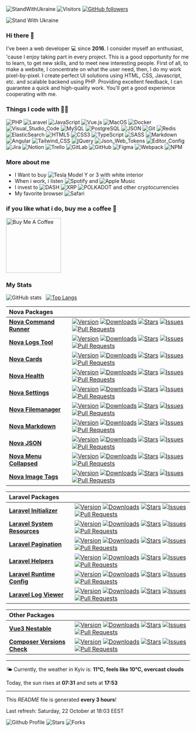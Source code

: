 ![StandWithUkraine](https://raw.githubusercontent.com/stepanenko3/StandWithUkraine/main/badges/StandWithUkraine.svg)
![Visitors](https://visitor-badge.glitch.me/badge?page_id=stepanenko3)
[![GitHub followers](https://img.shields.io/github/followers/stepanenko3?label=follow&style=social)](https://github.com/stepanenko3)

![Stand With Ukraine](https://raw.githubusercontent.com/stepanenko3/StandWithUkraine/main/banner2-direct.svg)

### Hi there 👋

I’ve been a web developer 💻 since **2016**. I consider myself an enthusiast, 'cause I enjoy taking part in every project. This is a good opportunity for me to learn, to get new skills, and to meet new interesting people. First of all, to make a website, I concentrate on what the user need, then, I do my work pixel-by-pixel. I create perfect UI solutions using HTML, CSS, Javascript, etc. and scalable backend using PHP. Providing excellent feedback, I can guarantee a quick and high-quality work. You'll get a good experience cooperating with me.

### Things I code with 👨‍💻

![PHP](https://img.shields.io/badge/-PHP-777BB4?style=flat&logo=php&logoColor=white)
![Laravel](https://img.shields.io/badge/-Laravel-FF2D20?style=flat&logo=laravel&logoColor=white)
![JavaScript](https://img.shields.io/badge/-JavaScript-F7DF1E?style=flat&logo=javascript&logoColor=white)
![Vue.js](https://img.shields.io/badge/-Vue.js-777BB4?style=flat&logo=vue.js&logoColor=white)
![MacOS](https://img.shields.io/badge/-MacOS-000000?style=flat&logo=apple&logoColor=white)
![Docker](https://img.shields.io/badge/-Docker-46a2f1?style=flat&logo=docker&logoColor=white)
![Visual_Studio_Code](https://img.shields.io/badge/-Visual_Studio_Code-0078D4?style=flat&logo=visual-studio-code&logoColor=white)
![MySQL](https://img.shields.io/badge/-MySQL-4479A1?style=flat&logo=mysql&logoColor=white)
![PostgreSQL](https://img.shields.io/badge/-PostgreSQL-316192?style=flat&logo=postgresql&logoColor=white)
![JSON](https://img.shields.io/badge/-JSON-0000?style=flat&logo=json&logoColor=white)
![Git](https://img.shields.io/badge/-Git-F05032?style=flat&logo=git&logoColor=white)
![Redis](https://img.shields.io/badge/-Redis-DC382D?style=flat&logo=redis&logoColor=white)
![ElasticSearch](https://img.shields.io/badge/-ElasticSearch-005571?style=flat&logo=elasticsearch&logoColor=white)
![HTML5](https://img.shields.io/badge/-HTML5-E34F26?style=flat&logo=html5&logoColor=white)
![CSS3](https://img.shields.io/badge/-CSS3-1572B6?style=flat&logo=css3&logoColor=white)
![TypeScript](https://img.shields.io/badge/-TypeScript-007ACC?style=flat&logo=typescript&logoColor=white)
![SASS](https://img.shields.io/badge/-SASS-CC6699?style=flat&logo=sass&logoColor=white)
![Markdown](https://img.shields.io/badge/-Markdown-000000?style=flat&logo=markdown&logoColor=white)
![Angular](https://img.shields.io/badge/-Angular-E23237?style=flat&logo=angular&logoColor=white)
![Tailwind_CSS](https://img.shields.io/badge/-Tailwind_CSS-38B2AC?style=flat&logo=tailwindcss&logoColor=white)
![jQuery](https://img.shields.io/badge/-jQuery-0769AD?style=flat&logo=jquery&logoColor=white)
![Json_Web_Tokens](https://img.shields.io/badge/-Json_Web_Tokens-323330?style=flat&logo=json-web-tokens&logoColor=white)
![Editor_Config](https://img.shields.io/badge/-Editor_Config-000?style=flat&logo=editorconfig&logoColor=white)
![Jira](https://img.shields.io/badge/-Jira-0052CC?style=flat&logo=jira&logoColor=white)
![Notion](https://img.shields.io/badge/-Notion-000?style=flat&logo=notion&logoColor=white)
![Trello](https://img.shields.io/badge/-Trello-0052CC?style=flat&logo=trello&logoColor=white)
![GitLab](https://img.shields.io/badge/-GitLab-330F63?style=flat&logo=gitlab&logoColor=white)
![GitHub](https://img.shields.io/badge/-GitHub-100000?style=flat&logo=github&logoColor=white)
![Figma](https://img.shields.io/badge/-Figma-F24E1E?style=flat&logo=figma&logoColor=white)
![Webpack](https://img.shields.io/badge/-Webpack-8DD6F9?style=flat&logo=webpack&logoColor=white)
![NPM](https://img.shields.io/badge/-NPM-CB3837?style=flat&logo=npm&logoColor=white)

### More about me

- I Want to buy ![Tesla](https://aleen42.github.io/badges/src/tesla.svg) Model Y or 3 with white interior
- When i work, i listen ![Spotify](https://img.shields.io/badge/Spotify-1ED760?&style=flat&logo=spotify&logoColor=white) and ![Apple Music](https://img.shields.io/badge/Apple_Music-F34E68?style=flat&logo=apple%20music&logoColor=white)
- I invest to ![DASH](https://img.shields.io/badge/DASH-008DE4?style=flat&logo=dash&logoColor=white) ![XRP](https://img.shields.io/badge/XRP-black?style=flat&logo=xrp&logoColor=white) ![POLKADOT](https://img.shields.io/badge/polkadot-E6007A?style=flat&logo=Polkadot&logoColor=fff) and other cryptocurrencies
- My favorite browser ![Safari](https://img.shields.io/badge/Safari-000000?style=flat&logo=Safari&logoColor=white)

### if you like what i do, buy me a coffee 🥺

<a href="https://www.buymeacoffee.com/stepanenko" target="_blank"><img src="https://cdn.buymeacoffee.com/buttons/v2/default-red.png" alt="Buy Me A Coffee" width="150" ></a>

### My Stats

![GitHub stats](https://github-readme-stats.vercel.app/api?username=stepanenko3&count_private=true&show_icons=true)&nbsp;&nbsp;&nbsp;[![Top Langs](https://github-readme-stats.vercel.app/api/top-langs/?username=stepanenko3&layout=compact)](https://github.com/maloun96/github-readme-stats)

| Nova Packages |  |
| :-- | :-- |
| **[Nova Command Runner](https://github.com/stepanenko3/nova-command-runner)** | [![Version](https://img.shields.io/packagist/v/stepanenko3&#x2F;nova-command-runner?style=flat&labelColor=343b41)](https://github.com/stepanenko3/nova-command-runner)  [![Downloads](https://img.shields.io/packagist/dt/stepanenko3&#x2F;nova-command-runner?style=flat&labelColor=343b41)](https://packagist.org/packages/stepanenko3/nova-command-runner)   [![Stars](https://img.shields.io/github/stars/stepanenko3/nova-command-runner?style=flat&labelColor=343b41)](https://github.com/stepanenko3/nova-command-runner) [![Issues](https://img.shields.io/github/issues/stepanenko3/nova-command-runner?style=flat&labelColor=343b41)](https://github.com/stepanenko3/nova-command-runner/issues) [![Pull Requests](https://img.shields.io/github/issues-pr/stepanenko3/nova-command-runner?style=flat&labelColor=343b41)](https://github.com/stepanenko3/nova-command-runner/pulls) |
| **[Nova Logs Tool](https://github.com/stepanenko3/nova-logs-tool)** | [![Version](https://img.shields.io/packagist/v/stepanenko3&#x2F;nova-logs-tool?style=flat&labelColor=343b41)](https://github.com/stepanenko3/nova-logs-tool)  [![Downloads](https://img.shields.io/packagist/dt/stepanenko3&#x2F;nova-logs-tool?style=flat&labelColor=343b41)](https://packagist.org/packages/stepanenko3/nova-logs-tool)   [![Stars](https://img.shields.io/github/stars/stepanenko3/nova-logs-tool?style=flat&labelColor=343b41)](https://github.com/stepanenko3/nova-logs-tool) [![Issues](https://img.shields.io/github/issues/stepanenko3/nova-logs-tool?style=flat&labelColor=343b41)](https://github.com/stepanenko3/nova-logs-tool/issues) [![Pull Requests](https://img.shields.io/github/issues-pr/stepanenko3/nova-logs-tool?style=flat&labelColor=343b41)](https://github.com/stepanenko3/nova-logs-tool/pulls) |
| **[Nova Cards](https://github.com/stepanenko3/nova-cards)** | [![Version](https://img.shields.io/packagist/v/stepanenko3&#x2F;nova-cards?style=flat&labelColor=343b41)](https://github.com/stepanenko3/nova-cards)  [![Downloads](https://img.shields.io/packagist/dt/stepanenko3&#x2F;nova-cards?style=flat&labelColor=343b41)](https://packagist.org/packages/stepanenko3/nova-cards)   [![Stars](https://img.shields.io/github/stars/stepanenko3/nova-cards?style=flat&labelColor=343b41)](https://github.com/stepanenko3/nova-cards) [![Issues](https://img.shields.io/github/issues/stepanenko3/nova-cards?style=flat&labelColor=343b41)](https://github.com/stepanenko3/nova-cards/issues) [![Pull Requests](https://img.shields.io/github/issues-pr/stepanenko3/nova-cards?style=flat&labelColor=343b41)](https://github.com/stepanenko3/nova-cards/pulls) |
| **[Nova Health](https://github.com/stepanenko3/nova-health)** | [![Version](https://img.shields.io/packagist/v/stepanenko3&#x2F;nova-health?style=flat&labelColor=343b41)](https://github.com/stepanenko3/nova-health)  [![Downloads](https://img.shields.io/packagist/dt/stepanenko3&#x2F;nova-health?style=flat&labelColor=343b41)](https://packagist.org/packages/stepanenko3/nova-health)   [![Stars](https://img.shields.io/github/stars/stepanenko3/nova-health?style=flat&labelColor=343b41)](https://github.com/stepanenko3/nova-health) [![Issues](https://img.shields.io/github/issues/stepanenko3/nova-health?style=flat&labelColor=343b41)](https://github.com/stepanenko3/nova-health/issues) [![Pull Requests](https://img.shields.io/github/issues-pr/stepanenko3/nova-health?style=flat&labelColor=343b41)](https://github.com/stepanenko3/nova-health/pulls) |
| **[Nova Settings](https://github.com/stepanenko3/nova-settings)** | [![Version](https://img.shields.io/packagist/v/stepanenko3&#x2F;nova-settings?style=flat&labelColor=343b41)](https://github.com/stepanenko3/nova-settings)  [![Downloads](https://img.shields.io/packagist/dt/stepanenko3&#x2F;nova-settings?style=flat&labelColor=343b41)](https://packagist.org/packages/stepanenko3/nova-settings)   [![Stars](https://img.shields.io/github/stars/stepanenko3/nova-settings?style=flat&labelColor=343b41)](https://github.com/stepanenko3/nova-settings) [![Issues](https://img.shields.io/github/issues/stepanenko3/nova-settings?style=flat&labelColor=343b41)](https://github.com/stepanenko3/nova-settings/issues) [![Pull Requests](https://img.shields.io/github/issues-pr/stepanenko3/nova-settings?style=flat&labelColor=343b41)](https://github.com/stepanenko3/nova-settings/pulls) |
| **[Nova Filemanager](https://github.com/stepanenko3/nova-filemanager)** | [![Version](https://img.shields.io/packagist/v/stepanenko3&#x2F;nova-filemanager?style=flat&labelColor=343b41)](https://github.com/stepanenko3/nova-filemanager)  [![Downloads](https://img.shields.io/packagist/dt/stepanenko3&#x2F;nova-filemanager?style=flat&labelColor=343b41)](https://packagist.org/packages/stepanenko3/nova-filemanager)   [![Stars](https://img.shields.io/github/stars/stepanenko3/nova-filemanager?style=flat&labelColor=343b41)](https://github.com/stepanenko3/nova-filemanager) [![Issues](https://img.shields.io/github/issues/stepanenko3/nova-filemanager?style=flat&labelColor=343b41)](https://github.com/stepanenko3/nova-filemanager/issues) [![Pull Requests](https://img.shields.io/github/issues-pr/stepanenko3/nova-filemanager?style=flat&labelColor=343b41)](https://github.com/stepanenko3/nova-filemanager/pulls) |
| **[Nova Markdown](https://github.com/stepanenko3/nova-markdown)** | [![Version](https://img.shields.io/packagist/v/stepanenko3&#x2F;nova-markdown?style=flat&labelColor=343b41)](https://github.com/stepanenko3/nova-markdown)  [![Downloads](https://img.shields.io/packagist/dt/stepanenko3&#x2F;nova-markdown?style=flat&labelColor=343b41)](https://packagist.org/packages/stepanenko3/nova-markdown)   [![Stars](https://img.shields.io/github/stars/stepanenko3/nova-markdown?style=flat&labelColor=343b41)](https://github.com/stepanenko3/nova-markdown) [![Issues](https://img.shields.io/github/issues/stepanenko3/nova-markdown?style=flat&labelColor=343b41)](https://github.com/stepanenko3/nova-markdown/issues) [![Pull Requests](https://img.shields.io/github/issues-pr/stepanenko3/nova-markdown?style=flat&labelColor=343b41)](https://github.com/stepanenko3/nova-markdown/pulls) |
| **[Nova JSON](https://github.com/stepanenko3/nova-json)** | [![Version](https://img.shields.io/packagist/v/stepanenko3&#x2F;nova-json?style=flat&labelColor=343b41)](https://github.com/stepanenko3/nova-json)  [![Downloads](https://img.shields.io/packagist/dt/stepanenko3&#x2F;nova-json?style=flat&labelColor=343b41)](https://packagist.org/packages/stepanenko3/nova-json)   [![Stars](https://img.shields.io/github/stars/stepanenko3/nova-json?style=flat&labelColor=343b41)](https://github.com/stepanenko3/nova-json) [![Issues](https://img.shields.io/github/issues/stepanenko3/nova-json?style=flat&labelColor=343b41)](https://github.com/stepanenko3/nova-json/issues) [![Pull Requests](https://img.shields.io/github/issues-pr/stepanenko3/nova-json?style=flat&labelColor=343b41)](https://github.com/stepanenko3/nova-json/pulls) |
| **[Nova Menu Collapsed](https://github.com/stepanenko3/nova-menu-collapsed)** | [![Version](https://img.shields.io/packagist/v/stepanenko3&#x2F;nova-menu-collapsed?style=flat&labelColor=343b41)](https://github.com/stepanenko3/nova-menu-collapsed)  [![Downloads](https://img.shields.io/packagist/dt/stepanenko3&#x2F;nova-menu-collapsed?style=flat&labelColor=343b41)](https://packagist.org/packages/stepanenko3/nova-menu-collapsed)   [![Stars](https://img.shields.io/github/stars/stepanenko3/nova-menu-collapsed?style=flat&labelColor=343b41)](https://github.com/stepanenko3/nova-menu-collapsed) [![Issues](https://img.shields.io/github/issues/stepanenko3/nova-menu-collapsed?style=flat&labelColor=343b41)](https://github.com/stepanenko3/nova-menu-collapsed/issues) [![Pull Requests](https://img.shields.io/github/issues-pr/stepanenko3/nova-menu-collapsed?style=flat&labelColor=343b41)](https://github.com/stepanenko3/nova-menu-collapsed/pulls) |
| **[Nova Image Tags](https://github.com/stepanenko3/nova-image-tags)** | [![Version](https://img.shields.io/packagist/v/stepanenko3&#x2F;nova-image-tags?style=flat&labelColor=343b41)](https://github.com/stepanenko3/nova-image-tags)  [![Downloads](https://img.shields.io/packagist/dt/stepanenko3&#x2F;nova-image-tags?style=flat&labelColor=343b41)](https://packagist.org/packages/stepanenko3/nova-image-tags)   [![Stars](https://img.shields.io/github/stars/stepanenko3/nova-image-tags?style=flat&labelColor=343b41)](https://github.com/stepanenko3/nova-image-tags) [![Issues](https://img.shields.io/github/issues/stepanenko3/nova-image-tags?style=flat&labelColor=343b41)](https://github.com/stepanenko3/nova-image-tags/issues) [![Pull Requests](https://img.shields.io/github/issues-pr/stepanenko3/nova-image-tags?style=flat&labelColor=343b41)](https://github.com/stepanenko3/nova-image-tags/pulls) |

| Laravel Packages |  |
| :-- | :-- |
| **[Laravel Initializer](https://github.com/stepanenko3/laravel-initializer)** | [![Version](https://img.shields.io/packagist/v/stepanenko3&#x2F;laravel-initializer?style=flat&labelColor=343b41)](https://github.com/stepanenko3/laravel-initializer)  [![Downloads](https://img.shields.io/packagist/dt/stepanenko3&#x2F;laravel-initializer?style=flat&labelColor=343b41)](https://packagist.org/packages/stepanenko3/laravel-initializer)   [![Stars](https://img.shields.io/github/stars/stepanenko3/laravel-initializer?style=flat&labelColor=343b41)](https://github.com/stepanenko3/laravel-initializer) [![Issues](https://img.shields.io/github/issues/stepanenko3/laravel-initializer?style=flat&labelColor=343b41)](https://github.com/stepanenko3/laravel-initializer/issues) [![Pull Requests](https://img.shields.io/github/issues-pr/stepanenko3/laravel-initializer?style=flat&labelColor=343b41)](https://github.com/stepanenko3/laravel-initializer/pulls) |
| **[Laravel System Resources](https://github.com/stepanenko3/laravel-system-resources)** | [![Version](https://img.shields.io/packagist/v/stepanenko3&#x2F;laravel-system-resources?style=flat&labelColor=343b41)](https://github.com/stepanenko3/laravel-system-resources)  [![Downloads](https://img.shields.io/packagist/dt/stepanenko3&#x2F;laravel-system-resources?style=flat&labelColor=343b41)](https://packagist.org/packages/stepanenko3/laravel-system-resources)   [![Stars](https://img.shields.io/github/stars/stepanenko3/laravel-system-resources?style=flat&labelColor=343b41)](https://github.com/stepanenko3/laravel-system-resources) [![Issues](https://img.shields.io/github/issues/stepanenko3/laravel-system-resources?style=flat&labelColor=343b41)](https://github.com/stepanenko3/laravel-system-resources/issues) [![Pull Requests](https://img.shields.io/github/issues-pr/stepanenko3/laravel-system-resources?style=flat&labelColor=343b41)](https://github.com/stepanenko3/laravel-system-resources/pulls) |
| **[Laravel Pagination](https://github.com/stepanenko3/laravel-pagination)** | [![Version](https://img.shields.io/packagist/v/stepanenko3&#x2F;laravel-pagination?style=flat&labelColor=343b41)](https://github.com/stepanenko3/laravel-pagination)  [![Downloads](https://img.shields.io/packagist/dt/stepanenko3&#x2F;laravel-pagination?style=flat&labelColor=343b41)](https://packagist.org/packages/stepanenko3/laravel-pagination)   [![Stars](https://img.shields.io/github/stars/stepanenko3/laravel-pagination?style=flat&labelColor=343b41)](https://github.com/stepanenko3/laravel-pagination) [![Issues](https://img.shields.io/github/issues/stepanenko3/laravel-pagination?style=flat&labelColor=343b41)](https://github.com/stepanenko3/laravel-pagination/issues) [![Pull Requests](https://img.shields.io/github/issues-pr/stepanenko3/laravel-pagination?style=flat&labelColor=343b41)](https://github.com/stepanenko3/laravel-pagination/pulls) |
| **[Laravel Helpers](https://github.com/stepanenko3/laravel-helpers)** | [![Version](https://img.shields.io/packagist/v/stepanenko3&#x2F;laravel-helpers?style=flat&labelColor=343b41)](https://github.com/stepanenko3/laravel-helpers)  [![Downloads](https://img.shields.io/packagist/dt/stepanenko3&#x2F;laravel-helpers?style=flat&labelColor=343b41)](https://packagist.org/packages/stepanenko3/laravel-helpers)   [![Stars](https://img.shields.io/github/stars/stepanenko3/laravel-helpers?style=flat&labelColor=343b41)](https://github.com/stepanenko3/laravel-helpers) [![Issues](https://img.shields.io/github/issues/stepanenko3/laravel-helpers?style=flat&labelColor=343b41)](https://github.com/stepanenko3/laravel-helpers/issues) [![Pull Requests](https://img.shields.io/github/issues-pr/stepanenko3/laravel-helpers?style=flat&labelColor=343b41)](https://github.com/stepanenko3/laravel-helpers/pulls) |
| **[Laravel Runtime Config](https://github.com/stepanenko3/laravel-runtime-config)** | [![Version](https://img.shields.io/packagist/v/stepanenko3&#x2F;laravel-runtime-config?style=flat&labelColor=343b41)](https://github.com/stepanenko3/laravel-runtime-config)  [![Downloads](https://img.shields.io/packagist/dt/stepanenko3&#x2F;laravel-runtime-config?style=flat&labelColor=343b41)](https://packagist.org/packages/stepanenko3/laravel-runtime-config)   [![Stars](https://img.shields.io/github/stars/stepanenko3/laravel-runtime-config?style=flat&labelColor=343b41)](https://github.com/stepanenko3/laravel-runtime-config) [![Issues](https://img.shields.io/github/issues/stepanenko3/laravel-runtime-config?style=flat&labelColor=343b41)](https://github.com/stepanenko3/laravel-runtime-config/issues) [![Pull Requests](https://img.shields.io/github/issues-pr/stepanenko3/laravel-runtime-config?style=flat&labelColor=343b41)](https://github.com/stepanenko3/laravel-runtime-config/pulls) |
| **[Laravel Log Viewer](https://github.com/stepanenko3/laravel-log-viewer)** | [![Version](https://img.shields.io/packagist/v/stepanenko3&#x2F;laravel-log-viewer?style=flat&labelColor=343b41)](https://github.com/stepanenko3/laravel-log-viewer)  [![Downloads](https://img.shields.io/packagist/dt/stepanenko3&#x2F;laravel-log-viewer?style=flat&labelColor=343b41)](https://packagist.org/packages/stepanenko3/laravel-log-viewer)   [![Stars](https://img.shields.io/github/stars/stepanenko3/laravel-log-viewer?style=flat&labelColor=343b41)](https://github.com/stepanenko3/laravel-log-viewer) [![Issues](https://img.shields.io/github/issues/stepanenko3/laravel-log-viewer?style=flat&labelColor=343b41)](https://github.com/stepanenko3/laravel-log-viewer/issues) [![Pull Requests](https://img.shields.io/github/issues-pr/stepanenko3/laravel-log-viewer?style=flat&labelColor=343b41)](https://github.com/stepanenko3/laravel-log-viewer/pulls) |

| Other Packages |  |
| :-- | :-- |
| **[Vue3 Nestable](https://github.com/stepanenko3/vue3-nestable)** | [![Version](https://img.shields.io/npm/v/vue3-nestable?style=flat&labelColor=343b41)](https://github.com/stepanenko3/vue3-nestable)   [![Downloads](https://img.shields.io/npm/dt/vue3-nestable?style=flat&labelColor=343b41)](https://www.npmjs.com/package/vue3-nestable)  [![Stars](https://img.shields.io/github/stars/stepanenko3/vue3-nestable?style=flat&labelColor=343b41)](https://github.com/stepanenko3/vue3-nestable) [![Issues](https://img.shields.io/github/issues/stepanenko3/vue3-nestable?style=flat&labelColor=343b41)](https://github.com/stepanenko3/vue3-nestable/issues) [![Pull Requests](https://img.shields.io/github/issues-pr/stepanenko3/vue3-nestable?style=flat&labelColor=343b41)](https://github.com/stepanenko3/vue3-nestable/pulls) |
| **[Composer Versions Check](https://github.com/stepanenko3/composer-versions-check)** | [![Version](https://img.shields.io/packagist/v/stepanenko3&#x2F;composer-versions-check?style=flat&labelColor=343b41)](https://github.com/stepanenko3/composer-versions-check)  [![Downloads](https://img.shields.io/packagist/dt/stepanenko3&#x2F;composer-versions-check?style=flat&labelColor=343b41)](https://packagist.org/packages/stepanenko3/composer-versions-check)   [![Stars](https://img.shields.io/github/stars/stepanenko3/composer-versions-check?style=flat&labelColor=343b41)](https://github.com/stepanenko3/composer-versions-check) [![Issues](https://img.shields.io/github/issues/stepanenko3/composer-versions-check?style=flat&labelColor=343b41)](https://github.com/stepanenko3/composer-versions-check/issues) [![Pull Requests](https://img.shields.io/github/issues-pr/stepanenko3/composer-versions-check?style=flat&labelColor=343b41)](https://github.com/stepanenko3/composer-versions-check/pulls) |
------------
🌤 Currently, the weather in Kyiv is: **11°C, feels like 10°C, overcast clouds**

Today, the sun rises at **07:31** and sets at **17:53**

------------
This *README* file is generated **every 3 hours**!

Last refresh: Saturday, 22 October at 18:03 EEST

![Github Profile](https://github.com/stepanenko3/stepanenko3/workflows/README%20build/badge.svg)
![Stars](https://img.shields.io/github/stars/stepanenko3/stepanenko3?style=flat&labelColor=343b41)
![Forks](https://img.shields.io/github/forks/stepanenko3/stepanenko3?style=flat&labelColor=343b41)
